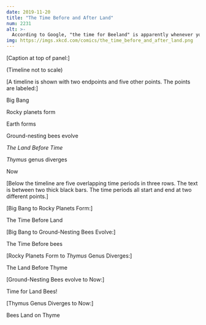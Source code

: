 ```yaml
---
date: 2019-11-20
title: "The Time Before and After Land"
num: 2231
alt: >-
  According to Google, "the time for Beeland" is apparently whenever you're looking for delicious honey in Spillimacheen, British Columbia or a hexagonal chalet in the Savinja valley in Slovenia.
img: https://imgs.xkcd.com/comics/the_time_before_and_after_land.png
---
```

[Caption at top of panel:]

(Timeline not to scale)

[A timeline is shown with two endpoints and five other points. The points are labeled:]

Big Bang

Rocky planets form

Earth forms

Ground-nesting bees evolve

*The Land Before Time*

*Thymus* genus diverges

Now

[Below the timeline are five overlapping time periods in three rows. The text is between two thick black bars. The time periods all start and end at two different points.]

[Big Bang to Rocky Planets Form:]

The Time Before Land

[Big Bang to Ground-Nesting Bees Evolve:]

The Time Before bees

[Rocky Planets Form to *Thymus* Genus Diverges:]

The Land Before Thyme

[Ground-Nesting Bees evolve to Now:]

Time for Land Bees!

[Thymus Genus Diverges to Now:]

Bees Land on Thyme